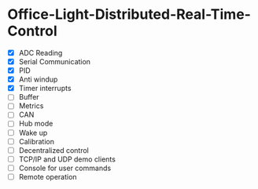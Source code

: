 # Office-Light-Distributed-Real-Time-Control

- [x] ADC Reading
- [x] Serial Communication
- [x] PID
- [x] Anti windup
- [x] Timer interrupts
- [ ] Buffer
- [ ] Metrics
- [ ] CAN
- [ ] Hub mode
- [ ] Wake up
- [ ] Calibration
- [ ] Decentralized control
- [ ] TCP/IP and UDP demo clients
- [ ] Console for user commands
- [ ] Remote operation